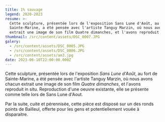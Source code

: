 ```yaml
---
title: 1% sauvage
legend: 2020-2023
resume: >-
  Cette sculpture, présentée lors de l'exposition Sans Lune d'Août, au fort de
  Sainte-Marine, a été pensée avec l'artiste Tanguy Marzin, où nous avons chacun
  extrait une image de son film Quatre dimanches, et l'avons reproduit in situ.
thumbnail: /src/content/assets/DSC_0007.JPG
galery:
  - /src/content/assets/DSC_0005.JPG
  - /src/content/assets/DSC_0006.JPG
  - /src/content/assets/am3.jpg
date: 2023-06-10T22:00:00.000Z
---
```


Cette sculpture, présentée lors de l'exposition *Sans Lune d'Août*, au fort de Sainte-Marine, a été pensée avec l'artiste Tanguy Marzin, où nous avons chacun extrait une image de son film *Quatre dimanches*, et l'avons reproduit in situ. Reproduction d'une oeuvre existante, elle se présente comme telle lors de Sans Lune d'Aout.

P﻿ar la suite, cuite et pérennisée, cette pièce est disposé sur un des ronds points de Bailleul, offerte pour les gens et potentiellement vouée à disparaitre.
